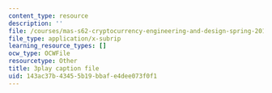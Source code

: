```yaml
---
content_type: resource
description: ''
file: /courses/mas-s62-cryptocurrency-engineering-and-design-spring-2018/143ac37b43455b19bbafe4dee073f0f1_muwNEvhy6Po.vtt
file_type: application/x-subrip
learning_resource_types: []
ocw_type: OCWFile
resourcetype: Other
title: 3play caption file
uid: 143ac37b-4345-5b19-bbaf-e4dee073f0f1
---
```

